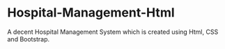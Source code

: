 # Hospital-Management-Html
A decent Hospital Management System which is created using Html, CSS and Bootstrap.
